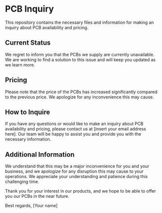 # PCB Inquiry

This repository contains the necessary files and information for making an inquiry about PCB availability and pricing.

## Current Status

We regret to inform you that the PCBs we supply are currently unavailable. We are working to find a solution to this issue and will keep you updated as we learn more.

## Pricing

Please note that the price of the PCBs has increased significantly compared to the previous price. We apologize for any inconvenience this may cause.

## How to Inquire

If you have any questions or would like to make an inquiry about PCB availability and pricing, please contact us at [insert your email address here]. Our team will be happy to assist you and provide you with the necessary information.

## Additional Information

We understand that this may be a major inconvenience for you and your business, and we apologize for any disruption this may cause to your operations. We appreciate your understanding and patience during this challenging time.

Thank you for your interest in our products, and we hope to be able to offer you our PCBs in the near future.

Best regards,
[Your name]
